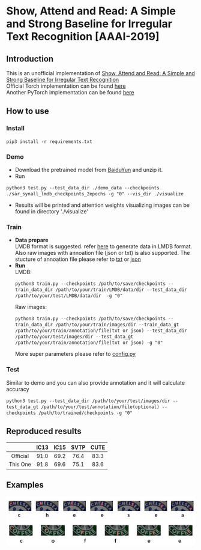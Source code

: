 # Show, Attend and Read: A Simple and Strong Baseline for Irregular Text Recognition [AAAI-2019]
## Introduction
This is an unofficial implementation of [Show, Attend and Read: A Simple and Strong Baseline for Irregular Text Recognition](https://arxiv.org/pdf/1811.00751.pdf)  
Official Torch implementation can be found [here](https://github.com/wangpengnorman/SAR-Strong-Baseline-for-Text-Recognition)  
Another PyTorch implementation can be found [here](https://github.com/jichilen/SAR_quick)
## How to use
### Install
```
pip3 install -r requirements.txt
```
### Demo
- Download the pretrained model from [BaiduYun](https://pan.baidu.com/s/1DWXxqpmaxhMWlXqEpDpMkg) and unzip it.  
- Run
```
python3 test.py --test_data_dir ./demo_data --checkpoints ./sar_synall_lmdb_checkpoints_2epochs -g "0" --vis_dir ./visualize
```
- Results will be printed and attention weights visualizing images can be found in directory './visualize'  

### Train
* <b> Data prepare</b>  
LMDB format is suggested. refer [here](https://github.com/bgshih/crnn/blob/master/tool/create_dataset.py) to generate data in LMDB format.
Also raw images with annoation file (json or txt) is also supported. The stucture of annoation file please refer to [txt](https://github.com/Pay20Y/SAR_TF/blob/master/demo_data/gt.txt) or [json](https://github.com/Pay20Y/SAR_TF/blob/master/demo_data/gt.json)
* <b> Run</b>  
	LMDB:
	```
	python3 train.py --checkpoints /path/to/save/checkpoints --train_data_dir /path/to/your/train/LMDB/data/dir --test_data_dir /path/to/your/test/LMDB/data/dir  -g "0"
	```  
	Raw images:
	```
	python3 train.py --checkpoints /path/to/save/checkpoints --train_data_dir /path/to/your/train/images/dir --train_data_gt /path/to/your/train/annotation/file(txt or json) --test_data_dir /path/to/your/test/images/dir --test_data_gt /path/to/your/train/annotation/file(txt or json) -g "0"
	```  
	More super parameters please refer to [config.py](https://github.com/Pay20Y/SAR_TF/blob/master/config.py)  

### Test
Similar to demo and you can also provide annotation and it will calculate accuracy
```
python3 test.py --test_data_dir /path/to/your/test/images/dir --test_data_gt /path/to/your/test/annotation/file(optional) --checkpoints /path/to/trained/checkpoints -g "0"
```  

## Reproduced results

|            |  IC13  |  IC15  |  SVTP  |  CUTE  |
|:----------:|:------:|:------:|:------:|:------:|
|  Official  |  91.0  |  69.2  |  76.4  |  83.3  |
|  This One  |  91.8  |  69.6  |  75.1  |  83.6  |

## Examples
![image_1](example_images/img_1.jpg)
![image_2](example_images/img_2.jpg)
